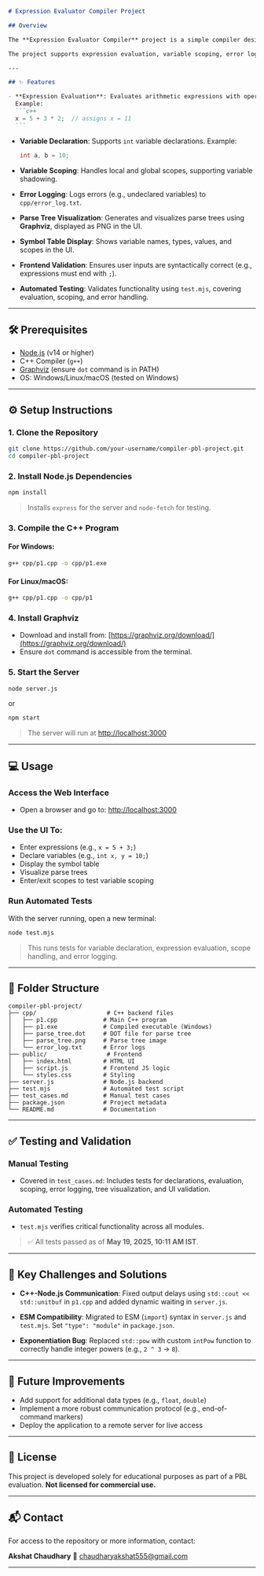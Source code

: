 ````markdown
# Expression Evaluator Compiler Project

## Overview

The **Expression Evaluator Compiler** project is a simple compiler designed to evaluate arithmetic expressions, manage variable declarations, and visualize parse trees. Built as part of a **Project-Based Learning (PBL)** initiative, it integrates a **C++ backend** with a **web-based frontend** using a **Node.js server**, demonstrating core compiler principles, full-stack development, and automated testing.

The project supports expression evaluation, variable scoping, error logging, and parse tree visualization—providing an interactive tool for learning about compilers.

---

## ✨ Features

- **Expression Evaluation**: Evaluates arithmetic expressions with operators `+`, `-`, `*`, `/`, `%`, and `^`.  
  Example:
  ```c++
  x = 5 + 3 * 2;  // assigns x = 11
  ```
````

- **Variable Declaration**: Supports `int` variable declarations.
  Example:

  ```c++
  int a, b = 10;
  ```

- **Variable Scoping**: Handles local and global scopes, supporting variable shadowing.

- **Error Logging**: Logs errors (e.g., undeclared variables) to `cpp/error_log.txt`.

- **Parse Tree Visualization**: Generates and visualizes parse trees using **Graphviz**, displayed as PNG in the UI.

- **Symbol Table Display**: Shows variable names, types, values, and scopes in the UI.

- **Frontend Validation**: Ensures user inputs are syntactically correct (e.g., expressions must end with `;`).

- **Automated Testing**: Validates functionality using `test.mjs`, covering evaluation, scoping, and error handling.

---

## 🛠 Prerequisites

- [Node.js](https://nodejs.org/) (v14 or higher)
- C++ Compiler (`g++`)
- [Graphviz](https://graphviz.org/download/) (ensure `dot` command is in PATH)
- OS: Windows/Linux/macOS (tested on Windows)

---

## ⚙️ Setup Instructions

### 1. Clone the Repository

```bash
git clone https://github.com/your-username/compiler-pbl-project.git
cd compiler-pbl-project
```

### 2. Install Node.js Dependencies

```bash
npm install
```

> Installs `express` for the server and `node-fetch` for testing.

### 3. Compile the C++ Program

#### For Windows:

```bash
g++ cpp/p1.cpp -o cpp/p1.exe
```

#### For Linux/macOS:

```bash
g++ cpp/p1.cpp -o cpp/p1
```

### 4. Install Graphviz

- Download and install from: [https://graphviz.org/download/](https://graphviz.org/download/)
- Ensure `dot` command is accessible from the terminal.

### 5. Start the Server

```bash
node server.js
```

or

```bash
npm start
```

> The server will run at [http://localhost:3000](http://localhost:3000)

---

## 💻 Usage

### Access the Web Interface

- Open a browser and go to: [http://localhost:3000](http://localhost:3000)

### Use the UI To:

- Enter expressions (e.g., `x = 5 + 3;`)
- Declare variables (e.g., `int x, y = 10;`)
- Display the symbol table
- Visualize parse trees
- Enter/exit scopes to test variable scoping

### Run Automated Tests

With the server running, open a new terminal:

```bash
node test.mjs
```

> This runs tests for variable declaration, expression evaluation, scope handling, and error logging.

---

## 📁 Folder Structure

```
compiler-pbl-project/
├── cpp/                    # C++ backend files
│   ├── p1.cpp             # Main C++ program
│   ├── p1.exe             # Compiled executable (Windows)
│   ├── parse_tree.dot     # DOT file for parse tree
│   ├── parse_tree.png     # Parse tree image
│   └── error_log.txt      # Error logs
├── public/                 # Frontend
│   ├── index.html         # HTML UI
│   ├── script.js          # Frontend JS logic
│   └── styles.css         # Styling
├── server.js              # Node.js backend
├── test.mjs               # Automated test script
├── test_cases.md          # Manual test cases
├── package.json           # Project metadata
└── README.md              # Documentation
```

---

## ✅ Testing and Validation

### Manual Testing

- Covered in `test_cases.md`:
  Includes tests for declarations, evaluation, scoping, error logging, tree visualization, and UI validation.

### Automated Testing

- `test.mjs` verifies critical functionality across all modules.

> ✅ All tests passed as of **May 19, 2025, 10:11 AM IST**.

---

## 🧠 Key Challenges and Solutions

- **C++-Node.js Communication**:
  Fixed output delays using `std::cout << std::unitbuf` in `p1.cpp` and added dynamic waiting in `server.js`.

- **ESM Compatibility**:
  Migrated to ESM (`import`) syntax in `server.js` and `test.mjs`. Set `"type": "module"` in `package.json`.

- **Exponentiation Bug**:
  Replaced `std::pow` with custom `intPow` function to correctly handle integer powers (e.g., `2 ^ 3` → `8`).

---

## 🚀 Future Improvements

- Add support for additional data types (e.g., `float`, `double`)
- Implement a more robust communication protocol (e.g., end-of-command markers)
- Deploy the application to a remote server for live access

---

## 📄 License

This project is developed solely for educational purposes as part of a PBL evaluation. **Not licensed for commercial use.**

---

## 📬 Contact

For access to the repository or more information, contact:

**Akshat Chaudhary**
📧 [chaudharyakshat555@gmail.com](mailto:chaudharyakshat555@gmail.com)

---
